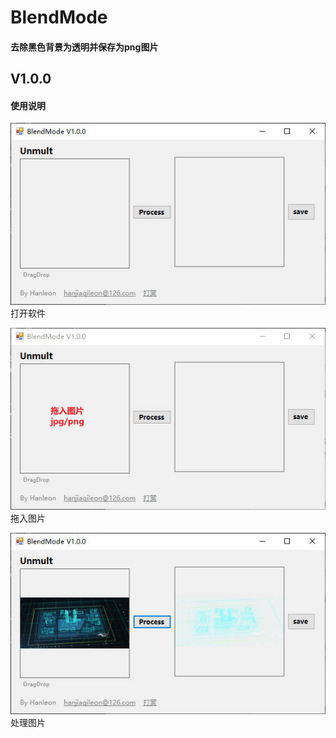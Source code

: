 # BlendMode

#### 去除黑色背景为透明并保存为png图片

## V1.0.0
#### 使用说明
![image](https://github.com/Hanleon/BlendMode/blob/main/src/1.jpg)  
打开软件

![image](https://github.com/Hanleon/BlendMode/blob/main/src/2.jpg)  
拖入图片

![image](https://github.com/Hanleon/BlendMode/blob/main/src/3.jpg)  
处理图片
